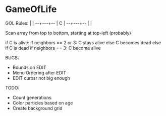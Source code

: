 # GameOfLife

GOL Rules:
      |   |
    --+---+--
      | C |
    --+---+--
      |   |

Scan array from top to bottom, starting at top-left (probably)

if C is alive:
  if neighbors == 2 or 3:
    C stays alive
  else
    C becomes dead
else if C is dead
  if neighbors == 3:
    C become alive

BUGS:
- Bounds on EDIT
- Menu Ordering after EDIT
- EDIT curosr not big enough

TODO:
- Count generations
- Color particles based on age
- Create background grid